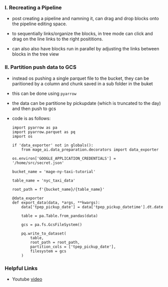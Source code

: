 ### I. Recreating a Pipeline 

- post creating a pipeline and namning it, can drag and drop blocks onto the pipeline editing space. 

- to sequentially links/organize the blocks, in tree mode can click and drag on the line links to the right posititions. 

- can also also have blocks run in parallel by adjusting the links between blocks in the tree view 

### II. Partition push data to GCS

- instead os pushing a single parquet file to the bucket, they can be paritioned by a column and chunk saved in a sub folder in the buket

- this can be done using `pyarrow`

- the data can be partitione by pickupdate (which is truncated to the day) and then push to gcs

- code is as follows:

    ```{python}
    import pyarrow as pa 
    import pyarrow.parquet as pq
    import os 

    if 'data_exporter' not in globals():
        from mage_ai.data_preparation.decorators import data_exporter

    os.environ['GOOGLE_APPLICATION_CREDENTIALS'] = '/home/src/secret.json'

    bucket_name = 'mage-ny-taxi-tutorial'

    table_name = 'nyc_taxi_data'

    root_path = f'{bucket_name}/{table_name}'

    @data_exporter
    def export_data(data, *args, **kwargs):
        data['tpep_pickup_date'] = data['tpep_pickup_datetime'].dt.date

        table = pa.Table.from_pandas(data)

        gcs = pa.fs.GcsFileSystem()

        pq.write_to_dataset(
            table, 
            root_path = root_path,
            partition_cols = ['tpep_pickup_date'],
            filesystem = gcs
        )
    ```


### Helpful Links

* Youtube [video](https://www.youtube.com/watch?v=w0XmcASRUnc&t=1s)